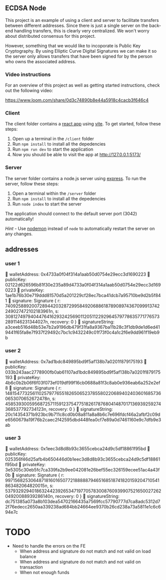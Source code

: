 ## ECDSA Node

This project is an example of using a client and server to facilitate transfers between different addresses. Since there is just a single server on the back-end handling transfers, this is clearly very centralized. We won't worry about distributed consensus for this project.

However, something that we would like to incoporate is Public Key Cryptography. By using Elliptic Curve Digital Signatures we can make it so the server only allows transfers that have been signed for by the person who owns the associated address.

### Video instructions
For an overview of this project as well as getting started instructions, check out the following video:

https://www.loom.com/share/0d3c74890b8e44a5918c4cacb3f646c4
 
### Client

The client folder contains a [react app](https://reactjs.org/) using [vite](https://vitejs.dev/). To get started, follow these steps:

1. Open up a terminal in the `/client` folder
2. Run `npm install` to install all the depedencies
3. Run `npm run dev` to start the application 
4. Now you should be able to visit the app at http://127.0.0.1:5173/

### Server

The server folder contains a node.js server using [express](https://expressjs.com/). To run the server, follow these steps:

1. Open a terminal within the `/server` folder 
2. Run `npm install` to install all the depedencies 
3. Run `node index` to start the server 

The application should connect to the default server port (3042) automatically! 

_Hint_ - Use [nodemon](https://www.npmjs.com/package/nodemon) instead of `node` to automatically restart the server on any changes.


## addresses

### user 1
🚀 walletAddress: 0x4733a0f04f314a1aab50d0754e29ecc3d1690223
🚀 publicKey: 02122d626596b81f30e235a89d4733a0f04f314a1aab50d0754e29ecc3d1690223
🚀 privateKey: 1ae1b76b30e719ddd81570d5a201229cf28ec7bca41dcb7a95710be9d2b5f841
🚀 signature: Signature {
  r: 74092588920072894420328729958492068861878908974367099913742249027472102183961n,
  s: 30812749794044764162932425690112051122929645797786357717765732891146231344027n,
  recovery: 0
}
🚀 signatureString: a3ceeb516d48b53e7b2a9196db479f31fa8a9367ba11b28c3f1db9de1d6ed419441f65fa8e7f937f29492c7bc1c9432249c01f73f0c4a1c2f6e9dd961f19eb9b


### user 2
🚀 walletAddress: 0x7ad1bdc849895bd9f5af138b7a0201f879175193
🚀 publicKey: 033b243aac2778900fb0ab61107ad1bdc849895bd9f5af138b7a0201f879175193
🚀 privateKey: 4b6c0b2b06f6f03f073ef019df99f16cb0688a81f3c8ab0e936eab6a252e2ef8
🚀 signature: Signature {
  r: 14815477325611025797765518265065237855802206894024036016857360653070652672478n,
  s: 45853930059568725711591237547751826178768041487017136939259274368537792734123n,
  recovery: 0
}
🚀 signatureString: 20c14354371b923bc9b711c8cd0b08a811a8a8b6c7e696fdcf46a2afbf2c09de6560679a19f76b2caec2f42595dbd448fea0cf7e89a0d7461160e9c7dfb9e3ab

### user 3
🚀 walletAddress: 0x1eec3d8d8b93c3655cebca24d9c5df18861f95bd
🚀 publicKey: 025356f46d25afb4b650446d0b1eec3d8d8b93c3655cebca24d9c5df18861f95bd
🚀 privateKey: 3e5305c30eb5fc7ca339fa2b9ee042081e26bef55ec326159ecee51ac4a43f0b
🚀 signature: Signature {
  r: 99715682530648718160165077218888879465168518741820159204710541863482064820015n,
  s: 53793292940186324423926534719770578300876093990752165002726204920088939286140n,
  recovery: 0
}
🚀 signatureString: dc751385a073a8b103dea54702166435a7569fcc57790777d7ca8adc5312d72f76edecc2650aa339238ad684bb24664ee9370b26cd238a73a5811e1c6c694e7c


# TODO 
- Need to handle the errors on the FE
  - When address and signature do not match and not valid on load balance
  - When address and signature do not match and not valid on transaction
  - When not enough funds 